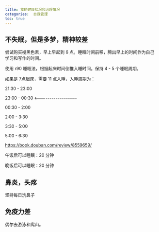 ```yaml
---
title: 我的健康状况和治理情况
categories:  自我管理
toc: true
---
```




## 不失眠，但是多梦，精神较差



尝试购买褪黑色素，早上早起到 6 点，睡眠时间前移，腾出早上的时间作为自己学习和写作的时间。



使用 r90 睡眠法，根据起床时间倒推入睡时间。保持 4 - 5 个睡眠周期。



如果是 7点起床，需要 11 点入睡，入睡周期为：

21:30 - 23:00

23:00 - 00:30 <-------------------

00:30 - 2:00

2:00 - 3:30

3:30 - 5:00

5:00 - 6:30

https://book.douban.com/review/8559659/



午饭后可以睡眠：20 分钟

晚饭后可以睡眠：20 分钟



## 鼻炎，头疼



坚持每日洗鼻子



## 免疫力差



偶尔去游泳和爬山。
